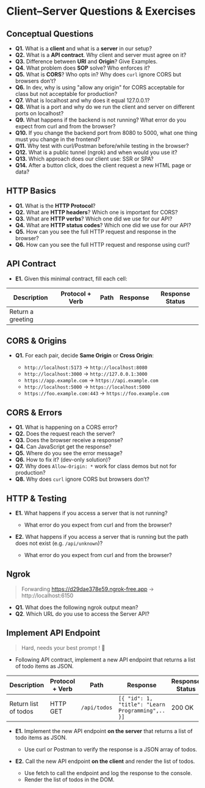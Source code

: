 # Client–Server Questions & Exercises

## Conceptual Questions

* **Q1.** What is a **client** and what is a **server** in our setup?
* **Q2.** What is a **API contract**. Why client and server must agree on it?
* **Q3.** Difference between **URI** and **Origin**? Give Examples.
* **Q4.** What problem does **SOP** solve? Who enforces it?
* **Q5.** What is **CORS**? Who opts in? Why does `curl` ignore CORS but browsers don’t?
* **Q6.** In dev, why is using "allow any origin" for CORS acceptable for class but not acceptable for production?
* **Q7.** What is localhost and why does it equal 127.0.0.1?
* **Q8.** What is a port and why do we run the client and server on different ports on localhost?
* **Q9.** What happens if the backend is not running? What error do you expect from curl and from the browser?
* **Q10.** If you change the backend port from 8080 to 5000, what one thing must you change in the frontend?
* **Q11.** Why test with curl/Postman before/while testing in the browser?
* **Q12.** What is a public tunnel (ngrok) and when would you use it?
* **Q13.** Which approach does our client use: SSR or SPA?
* **Q14.** After a button click, does the client request a new HTML page or data?


## HTTP Basics

* **Q1.** What is the **HTTP Protocol**?
* **Q2.** What are **HTTP headers**? Which one is important for CORS?
* **Q3.** What are **HTTP verbs**? Which one did we use for our API?
* **Q4.** What are **HTTP status codes**? Which one did we use for our API?
* **Q5.** How can you see the full HTTP request and response in the browser?
* **Q6.** How can you see the full HTTP request and response using curl?


## API Contract

* **E1.** Given this minimal contract, fill each cell:

| **Description**   | **Protocol + Verb** | **Path** | **Response** | **Response Status** |
| ----------------- | ------------------- | -------- | ------------ |---------------------|
| Return a greeting |                     |          |              |                     |


## CORS & Origins

* **Q1.** For each pair, decide **Same Origin** or **Cross Origin**:  

  * `http://localhost:5173` → `http://localhost:8080`
  * `http://localhost:3000` → `http://127.0.0.1:3000`
  * `https://app.example.com` → `https://api.example.com`
  * `http://localhost:5000` → `https://localhost:5000`
  * `https://foo.example.com:443` → `https://foo.example.com`

## CORS & Errors

* **Q1.** What is happening on a CORS error?
* **Q2.** Does the request reach the server?
* **Q3.** Does the browser receive a response?
* **Q4.** Can JavaScript get the response?
* **Q5.** Where do you see the error message?
* **Q6.** How to fix it? (dev-only solution)?
* **Q7.** Why does `Allow-Origin: *` work for class demos but not for production?
* **Q8.** Why does `curl` ignore CORS but browsers don’t?

## HTTP & Testing

* **E1.** What happens if you access a server that is not running?
  *  What error do you expect from curl and from the browser?


* **E2.** What happens if you access a server that is running but the path does not exist (e.g. `/api/unknown`)?
  * What error do you expect from curl and from the browser?

## Ngrok 

> Forwarding https://d29dae378e59.ngrok-free.app -> http://localhost:6150

* **Q1.** What does the following ngrok output mean?
* **Q2**. Which URL do you use to access the Server API?

## Implement API Endpoint

> Hard, needs your best prompt ! 💪

* Following API contract, implement a new API endpoint that returns a list of todo items as JSON.

| **Description**      | **Protocol + Verb** | **Path**     | **Response**                                     | **Response Status** |
| -------------------- | ------------------- |--------------|--------------------------------------------------|---------------------|
| Return list of todos | HTTP GET            | `/api/todos` | `[{ "id": 1, "title": "Learn Programming",.. }]` | 200 OK              |

* **E1.** Implement the new API endpoint **on the server** that returns a list of todo items as JSON.
  * Use curl or Postman to verify the response is a JSON array of todos.


* **E2.** Call the new API endpoint **on the client** and render the list of todos.
  * Use fetch to call the endpoint and log the response to the console.
  * Render the list of todos in the DOM.



